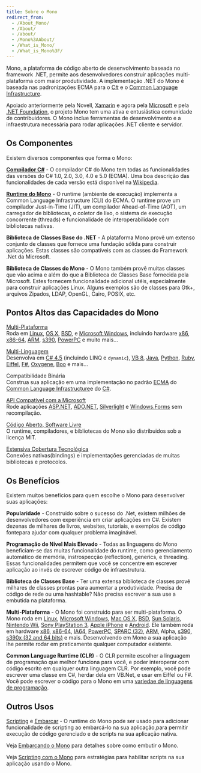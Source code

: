 ```yaml
---
title: Sobre o Mono
redirect_from:
  - /About_Mono/
  - /About/
  - /about/
  - /Mono%3AAbout/
  - /What_is_Mono/
  - /What_is_Mono%3F/
---
```


Mono, a plataforma de código aberto de desenvolvimento baseada no framework .NET, permite aos desenvolvedores construir aplicações multi-plataforma com maior produtividade. A implementação .NET do Mono é baseada nas padronizações ECMA para o [C#](http://www.ecma-international.org/publications/standards/Ecma-334.htm) e o [Common Language Infrastructure](http://www.ecma-international.org/publications/standards/Ecma-335.htm).

Apoiado anteriormente pela Novell, [Xamarin](http://xamarin.com/) e agora pela [Microsoft](http://www.microsoft.com) e pela [.NET Foundation](http://www.dotnetfoundation.org/), o projeto Mono tem uma ativa e entusiástica comunidade de contribuidores. O Mono inclue ferramentas de desenvolvimento e a infraestrutura necessária para rodar aplicações .NET cliente e servidor.

Os Componentes
--------------

Existem diversos componentes que forma o Mono:

**[Compilador C#](/docs/about-mono/languages/csharp/)** - O compilador C# do Mono tem todas as funcionalidades das versões do C# 1.0, 2.0, 3.0, 4.0 e 5.0 (ECMA). Uma boa descrição das funcionalidades de cada versão está disponível na [Wikipedia](http://en.wikipedia.org/wiki/C_Sharp_%28programming_language%29#Versions).

**[Runtime do Mono](/docs/advanced/runtime/)** - O runtime (ambiente de execução) implementa a Common Language Infrastructure (CLI) do ECMA. O runtime prove um compilador Just-in-Time (JIT), um compilador Ahead-of-Time (AOT), um carregador de bibliotecas, o coletor de lixo, o sistema de execução concorrente (threads) e funcionalidade de interoperabilidade com bibliotecas nativas.

**Biblioteca de Classes Base do .NET** - A plataforma Mono provê um extenso conjunto de classes que fornece uma fundação sólida para construir aplicações. Estas classes são compatíveis com as classes do Framework .Net da Microsoft.

**Biblioteca de Classes do Mono** - O Mono também provê muitas classes que vão acima e além do que a Biblioteca de Classes Base fornecida pela Microsoft. Estes fornecem funcionalidade adicional utéis, especialmente para construir aplicações Linux. Alguns exemplos são de classes para Gtk+, arquivos Zipados, LDAP, OpenGL, Cairo, POSIX, etc.

Pontos Altos das Capacidades do Mono
------------------------------------

[Multi-Plataforma](/docs/about-mono/supported-platforms/)<br/>
Roda em [Linux](/docs/about-mono/supported-platforms/linux/), [OS X](/docs/about-mono/supported-platforms/osx/), [BSD](/docs/about-mono/supported-platforms/bsd/), e [Microsoft Windows](/docs/getting-started/install/windows/), incluindo hardware [x86](/docs/about-mono/supported-platforms/x86/), [x86-64](/docs/about-mono/supported-platforms/amd64/), [ARM](/docs/about-mono/supported-platforms/arm/), [s390](/docs/about-mono/supported-platforms/s390/), [PowerPC](/docs/about-mono/supported-platforms/powerpc/) e muito mais...

[Multi-Linguagem](/docs/about-mono/languages/)<br/>
Desenvolva em [C# 4.5](/docs/about-mono/languages/csharp/) (incluindo LINQ e `dynamic`), [VB 8](/docs/about-mono/languages/visualbasic/), [Java](/docs/about-mono/languages/java/), [Python](/archived/python), [Ruby](http://www.ironruby.net/), [Eiffel](http://www.eiffel.com/), [F#](http://research.microsoft.com/fsharp/), [Oxygene](http://remobjects.com/oxygene), [Boo](http://pt.wikipedia.org/wiki/Boo) e mais...

Compatibilidade Binária<br/>
Construa sua aplicação em uma implementação no padrão [ECMA](/docs/about-mono/languages/ecma/) do [Common Language Infrastructure](/docs/advanced/runtime/)e do [C#](/docs/about-mono/languages/csharp/).

[API Compatível com a Microsoft](/docs/getting-started/application-portability/)<br/>
Rode aplicações [ASP.NET](/docs/web/aspnet/), [ADO.NET](/docs/database-access/adonet/), [Silverlight](/docs/web/moonlight/) e [Windows.Forms](/docs/gui/winforms/) sem recompilação.

[Código Aberto, Software Livre](/docs/faq/licensing/)<br/>
O runtime, compiladores, e bibliotecas do Mono são distribuidos sob a licença MIT.

[Extensiva Cobertura Tecnológica](/docs/about-mono/plans/)<br/>
Conexões nativas(bindings) e implementações gerenciadas de muitas bibliotecas e protocolos.

Os Benefícios
-------------

Existem muitos benefícios para quem escolhe o Mono para desenvolver suas aplicações:

**Popularidade** - Construido sobre o sucesso do .Net, existem milhões de desenvolvedores com experiência em criar aplicações em C#. Existem dezenas de milhares de livros, websites, tutoriais, e exemplos de código fontepara ajudar com qualquer problema imaginável.

**Programação de Nível Mais Elevado** - Todas as linguagens do Mono beneficiam-se das muitas funcionalidade do runtime, como gerenciamento automático de memória, instrospecção (reflection), generics, e threading. Essas funcionalidades permitem que você se concentre em escrever aplicação ao invés de escrever código de infraestrutura.

**Biblioteca de Classes Base** - Ter uma extensa biblioteca de classes provê milhares de classes prontas para aumentar a produtividade. Precisa de código de rede ou uma hashtable? Não precisa escrever a sua use a embutida na plataforma.

**Multi-Plataforma** - O Mono foi construido para ser multi-plataforma. O Mono roda em [Linux](/docs/about-mono/supported-platforms/linux/), [Microsoft Windows](/docs/getting-started/install/windows/), [Mac OS X](/docs/about-mono/supported-platforms/osx/), [BSD](/docs/about-mono/supported-platforms/bsd/), [Sun Solaris](/docs/about-mono/supported-platforms/solaris/), [Nintendo Wii](/docs/about-mono/supported-platforms/wii/), [Sony PlayStation 3](/docs/about-mono/supported-platforms/playstation3/), [Apple iPhone](/docs/about-mono/supported-platforms/iphone/) e [Android](/docs/about-mono/supported-platforms/android/). Ele também roda em hardware [x86](/docs/about-mono/supported-platforms/x86/), [x86-64](/docs/about-mono/supported-platforms/amd64/), [IA64](/docs/about-mono/supported-platforms/ia64/), [PowerPC](/docs/about-mono/supported-platforms/powerpc/), [SPARC (32)](/docs/about-mono/supported-platforms/sparc/), [ARM](/docs/about-mono/supported-platforms/arm/), Alpha, [s390, s390x (32 and 64 bits)](/docs/about-mono/supported-platforms/s390/) e mais. Desenvolvendo em Mono a sua aplicação lhe permite rodar em praticamente qualquer computador existente.

**Common Language Runtime (CLR)** - O CLR permite escolher a linguagem de programação que melhor funciona para você, e poder interoperar com código escrito em qualquer outra linguagem CLR. Por exemplo, você pode escrever uma classe em C#, herdar dela em VB.Net, e usar em Eiffel ou F#. Você pode escrever o código para o Mono em uma [variedae de linguagens de programação](/docs/about-mono/languages/).

Outros Usos
-----------

[Scripting](/docs/advanced/embedding/scripting/) e [Embarcar](/docs/advanced/embedding/) - O runtime do Mono pode ser usado para adicionar funcionalidade de scripting ao embarcá-lo na sua aplicação,para permitir execução de código gerenciado e de scripts na sua aplicação nativa.

Veja [Embarcando o Mono](/docs/advanced/embedding/) para detalhes sobre como embutir o Mono.

Veja [Scripting com o Mono](/docs/advanced/embedding/scripting/) para estratégias para habilitar scripts na sua aplicação usando o Mono.
